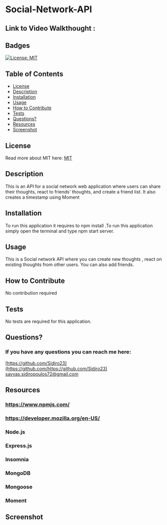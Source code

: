 # Social-Network-API


 ## Link to Video Walkthought :
 



  ## Badges
  [![License: MIT](https://img.shields.io/badge/License-MIT-yellow.svg)](https://opensource.org/licenses/MIT)
  ## Table of Contents
  * [License](#license)
  * [Description](#description)
  * [Installation](#installation)
  * [Usage](#usage)
  * [How to Contribute](#how-to-contribute)
  * [Tests](#tests)
  * [Questions?](#questions)
  * [Resources](#resources)
  * [Screenshot](#screenshot)
  ## License
  Read more about MIT here:
  [MIT](https://opensource.org/licenses/MIT)
  ## Description
  This is an API for a social network web application where users can share their thoughts, react to friends' thoughts, and create a friend list. It also creates a        timestamp using Moment
  ## Installation
  To run this application it requires to npm install .To run this application simply open the terminal and type npm start server.
  ## Usage
  This is a Social network API where you can create new thoughts , react on existing thoughts from other users. You can also add friends.
  ## How to Contribute
  No contribution required
  ## Tests
  No tests are required for this application.
  ## Questions?
  ### If you have any questions you can reach me here: 
  [https://github.com/Sidiro23](https://github.com/https://github.com/Sidiro23)  
  savvas.sidiropoulos72@gmail.com
  ## Resources
  ### https://www.npmjs.com/
  ### https://developer.mozilla.org/en-US/
  ### Node.js
  ### Express.js
  ### Insomnia
  ### MongoDB
  ### Mongoose
  ### Moment
  
  ## Screenshot
